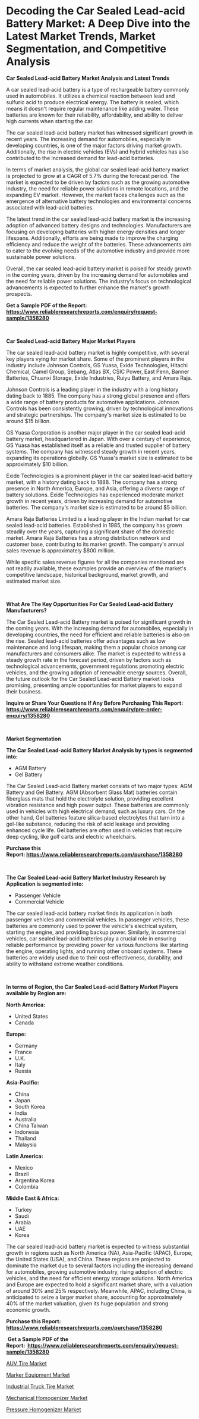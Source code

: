 <p><h1>Decoding the Car Sealed Lead-acid Battery Market: A Deep Dive into the Latest Market Trends, Market Segmentation, and Competitive Analysis</h1></p><p><strong>Car Sealed Lead-acid Battery Market Analysis and Latest Trends</strong></p>
<p><p>A car sealed lead-acid battery is a type of rechargeable battery commonly used in automobiles. It utilizes a chemical reaction between lead and sulfuric acid to produce electrical energy. The battery is sealed, which means it doesn't require regular maintenance like adding water. These batteries are known for their reliability, affordability, and ability to deliver high currents when starting the car.</p><p>The car sealed lead-acid battery market has witnessed significant growth in recent years. The increasing demand for automobiles, especially in developing countries, is one of the major factors driving market growth. Additionally, the rise in electric vehicles (EVs) and hybrid vehicles has also contributed to the increased demand for lead-acid batteries.</p><p>In terms of market analysis, the global car sealed lead-acid battery market is projected to grow at a CAGR of 5.7% during the forecast period. The market is expected to be driven by factors such as the growing automotive industry, the need for reliable power solutions in remote locations, and the expanding EV market. However, the market faces challenges such as the emergence of alternative battery technologies and environmental concerns associated with lead-acid batteries.</p><p>The latest trend in the car sealed lead-acid battery market is the increasing adoption of advanced battery designs and technologies. Manufacturers are focusing on developing batteries with higher energy densities and longer lifespans. Additionally, efforts are being made to improve the charging efficiency and reduce the weight of the batteries. These advancements aim to cater to the evolving needs of the automotive industry and provide more sustainable power solutions.</p><p>Overall, the car sealed lead-acid battery market is poised for steady growth in the coming years, driven by the increasing demand for automobiles and the need for reliable power solutions. The industry's focus on technological advancements is expected to further enhance the market's growth prospects.</p></p>
<p><strong>Get a Sample PDF of the Report:&nbsp; <a href="https://www.reliableresearchreports.com/enquiry/request-sample/1358280">https://www.reliableresearchreports.com/enquiry/request-sample/1358280</a></strong></p>
<p>&nbsp;</p>
<p><strong>Car Sealed Lead-acid Battery Major Market Players</strong></p>
<p><p>The car sealed lead-acid battery market is highly competitive, with several key players vying for market share. Some of the prominent players in the industry include Johnson Controls, GS Yuasa, Exide Technologies, Hitachi Chemical, Camel Group, Sebang, Atlas BX, CSIC Power, East Penn, Banner Batteries, Chuanxi Storage, Exide Industries, Ruiyu Battery, and Amara Raja.</p><p>Johnson Controls is a leading player in the industry with a long history dating back to 1885. The company has a strong global presence and offers a wide range of battery products for automotive applications. Johnson Controls has been consistently growing, driven by technological innovations and strategic partnerships. The company's market size is estimated to be around $15 billion.</p><p>GS Yuasa Corporation is another major player in the car sealed lead-acid battery market, headquartered in Japan. With over a century of experience, GS Yuasa has established itself as a reliable and trusted supplier of battery systems. The company has witnessed steady growth in recent years, expanding its operations globally. GS Yuasa's market size is estimated to be approximately $10 billion.</p><p>Exide Technologies is a prominent player in the car sealed lead-acid battery market, with a history dating back to 1888. The company has a strong presence in North America, Europe, and Asia, offering a diverse range of battery solutions. Exide Technologies has experienced moderate market growth in recent years, driven by increasing demand for automotive batteries. The company's market size is estimated to be around $5 billion.</p><p>Amara Raja Batteries Limited is a leading player in the Indian market for car sealed lead-acid batteries. Established in 1985, the company has grown steadily over the years, capturing a significant share of the domestic market. Amara Raja Batteries has a strong distribution network and customer base, contributing to its market growth. The company's annual sales revenue is approximately $800 million.</p><p>While specific sales revenue figures for all the companies mentioned are not readily available, these examples provide an overview of the market's competitive landscape, historical background, market growth, and estimated market size.</p></p>
<p>&nbsp;</p>
<p><strong>What Are The Key Opportunities For Car Sealed Lead-acid Battery Manufacturers?</strong></p>
<p><p>The Car Sealed Lead-acid Battery market is poised for significant growth in the coming years. With the increasing demand for automobiles, especially in developing countries, the need for efficient and reliable batteries is also on the rise. Sealed lead-acid batteries offer advantages such as low maintenance and long lifespan, making them a popular choice among car manufacturers and consumers alike. The market is expected to witness a steady growth rate in the forecast period, driven by factors such as technological advancements, government regulations promoting electric vehicles, and the growing adoption of renewable energy sources. Overall, the future outlook for the Car Sealed Lead-acid Battery market looks promising, presenting ample opportunities for market players to expand their business.</p></p>
<p><strong>Inquire or Share Your Questions If Any Before Purchasing This Report: <a href="https://www.reliableresearchreports.com/enquiry/pre-order-enquiry/1358280">https://www.reliableresearchreports.com/enquiry/pre-order-enquiry/1358280</a></strong></p>
<p>&nbsp;</p>
<p><strong>Market Segmentation</strong></p>
<p><strong>The Car Sealed Lead-acid Battery Market Analysis by types is segmented into:</strong></p>
<p><ul><li>AGM Battery</li><li>Gel Battery</li></ul></p>
<p><p>The Car Sealed Lead-acid Battery market consists of two major types: AGM Battery and Gel Battery. AGM (Absorbent Glass Mat) batteries contain fiberglass mats that hold the electrolyte solution, providing excellent vibration resistance and high power output. These batteries are commonly used in vehicles with high electrical demand, such as luxury cars. On the other hand, Gel batteries feature silica-based electrolytes that turn into a gel-like substance, reducing the risk of acid leakage and providing enhanced cycle life. Gel batteries are often used in vehicles that require deep cycling, like golf carts and electric wheelchairs.</p></p>
<p><strong>Purchase this Report:&nbsp;<a href="https://www.reliableresearchreports.com/purchase/1358280">https://www.reliableresearchreports.com/purchase/1358280</a></strong></p>
<p>&nbsp;</p>
<p><strong>The Car Sealed Lead-acid Battery Market Industry Research by Application is segmented into:</strong></p>
<p><ul><li>Passenger Vehicle</li><li>Commercial Vehicle</li></ul></p>
<p><p>The car sealed lead-acid battery market finds its application in both passenger vehicles and commercial vehicles. In passenger vehicles, these batteries are commonly used to power the vehicle's electrical system, starting the engine, and providing backup power. Similarly, in commercial vehicles, car sealed lead-acid batteries play a crucial role in ensuring reliable performance by providing power for various functions like starting the engine, operating lights, and running other onboard systems. These batteries are widely used due to their cost-effectiveness, durability, and ability to withstand extreme weather conditions.</p></p>
<p>&nbsp;</p>
<p><strong>In terms of Region, the Car Sealed Lead-acid Battery Market Players available by Region are:</strong></p>
<p>
    <p> <strong> North America: </strong>
        <ul>
            <li>United States</li>
            <li>Canada</li>
        </ul>
        </p> 
    <p> <strong> Europe: </strong>
        <ul>
            <li>Germany</li>
            <li>France</li>
            <li>U.K.</li>
            <li>Italy</li>
            <li>Russia</li>
        </ul>
        </p> 
    <p> <strong> Asia-Pacific: </strong>
        <ul>
            <li>China</li>
            <li>Japan</li>
            <li>South Korea</li>
            <li>India</li>
            <li>Australia</li>
            <li>China Taiwan</li>
            <li>Indonesia</li>
            <li>Thailand</li>
            <li>Malaysia</li>
        </ul>
        </p> 
    <p> <strong> Latin America: </strong>
        <ul>
            <li>Mexico</li>
            <li>Brazil</li>
            <li>Argentina Korea</li>
            <li>Colombia</li>
        </ul>
        </p> 
    <p> <strong> Middle East & Africa: </strong>
        <ul>
            <li>Turkey</li>
            <li>Saudi</li>
            <li>Arabia</li>
            <li>UAE</li>
            <li>Korea</li>
        </ul>
    </p>
    </p>
<p><p>The car sealed lead-acid battery market is expected to witness substantial growth in regions such as North America (NA), Asia-Pacific (APAC), Europe, the United States (USA), and China. These regions are projected to dominate the market due to several factors including the increasing demand for automobiles, growing automotive industry, rising adoption of electric vehicles, and the need for efficient energy storage solutions. North America and Europe are expected to hold a significant market share, with a valuation of around 30% and 25% respectively. Meanwhile, APAC, including China, is anticipated to seize a larger market share, accounting for approximately 40% of the market valuation, given its huge population and strong economic growth.</p></p>
<p><strong>Purchase this Report: <a href="https://www.reliableresearchreports.com/purchase/1358280">https://www.reliableresearchreports.com/purchase/1358280</a></strong></p>
<p>&nbsp;<strong>Get a Sample PDF of the Report:&nbsp;&nbsp;<a href="https://www.reliableresearchreports.com/enquiry/request-sample/1358280">https://www.reliableresearchreports.com/enquiry/request-sample/1358280</a></strong></p>
<p><strong></strong></p>
<p><p><a href="https://github.com/Chiragrp25/Market-Research-Report-List-1/blob/main/auv-tire-market.md">AUV Tire Market</a></p><p><a href="https://www.linkedin.com/pulse/decoding-marker-equipment-market-deep-dive-latest-trends-hspue/">Marker Equipment Market</a></p><p><a href="https://github.com/santosh758595/Market-Research-Report-List-1/blob/main/industrial-truck-tire-market.md">Industrial Truck Tire Market</a></p><p><a href="https://medium.com/@gerardowolf/mechanical-homogenizer-market-insight-market-trends-growth-forecasted-from-2023-to-2030-0f0a088fe3b2">Mechanical Homogenizer Market</a></p><p><a href="https://medium.com/@hazelharvey1918/pressure-homogenizer-market-insights-into-market-cagr-market-trends-and-growth-strategies-1081e2aee125">Pressure Homogenizer Market</a></p></p>